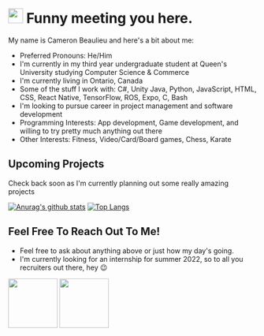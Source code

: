 <h1><img src="https://emojis.slackmojis.com/emojis/images/1531849430/4246/blob-sunglasses.gif?1531849430" width="30"/> Funny meeting you here.</h1>
My name is Cameron Beaulieu and here's a bit about me:

+ Preferred Pronouns: He/Him
+ I'm currently in my third year undergraduate student at Queen's University studying Computer Science & Commerce
+ I'm currently living in Ontario, Canada 
+ Some of the stuff I work with: C#, Unity Java, Python, JavaScript, HTML, CSS, React Native, TensorFlow, ROS, Expo, C, Bash
+ I'm looking to pursue career in project management and software development
+ Programming Interests: App development, Game development, and willing to try pretty much anything out there
+ Other Interests: Fitness, Video/Card/Board games, Chess, Karate

## Upcoming Projects
Check back soon as I'm currently planning out some really amazing projects




[![Anurag's github stats](https://github-readme-stats.vercel.app/api?username=Cameron-Beaulieu&hide=prs,contribs&show_icons=true&theme=dracula)](https://github.com/anuraghazra/github-readme-stats)
[![Top Langs](https://github-readme-stats.vercel.app/api/top-langs/?username=Cameron-Beaulieu&layout=compact)](https://github.com/anuraghazra/github-readme-stats)

## Feel Free To Reach Out To Me!
+ Feel free to ask about anything above or just how my day's going. 
+ I'm currently looking for an internship for summer 2022, so to all you recruiters out there, hey 😉

<p float="left">
          <a href="https://www.linkedin.com/in/cameron-beaulieu/"><img height=100 src="https://icons-for-free.com/iconfiles/png/512/sc+linkedin-131965017554733397.png"></a>
          <a href="mailto:19cgb@queensu.ca"><img height=100 src="https://cdn4.iconfinder.com/data/icons/ionicons/512/icon-email-512.png"></a></div>
</p>
